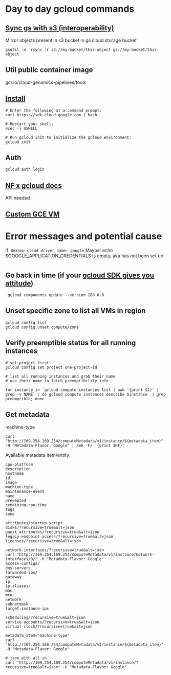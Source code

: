 # Day to day gcloud commands

## [Sync gs with s3 (interoperability)](https://cloud.google.com/storage/docs/gsutil/commands/rsync)

Mirror objects present in s3 bucket in gs cloud storage bucket

```
gsutil -m  rsync -r s3://my-bucket/this-object gs://my-bucket/this-object
```

## Util public container image

gcr.io/cloud-genomics-pipelines/tools

## [Install](https://cloud.google.com/storage/docs/gsutil_install#linux)

```
# Enter the following at a command prompt:
curl https://sdk.cloud.google.com | bash

# Restart your shell:
exec -l $SHELL

# Run gcloud init to initialize the gcloud environment:
gcloud init
```

## Auth

```bash
gcloud auth login
```


## [NF x gcloud docs](http://andersenlab.org/dry-guide/pipeline-GCPconfig/)

API needed

## [Custom GCE VM](https://medium.com/@lynnlangit/cloud-native-hello-world-for-bioinformatics-7831aecc8d1a)


# Error messages and potential cause

If: `Unknow cloud driver name: google`
Maybe: echo $GOOGLE_APPLICATION_CREDENTIALS is empty, aka has not been set up

# 


## Go back in time (if your [gcloud SDK gives you attitude](https://issuetracker.google.com/issues/160074681))

```
 gcloud components update --version 280.0.0
```

## Unset specific zone to list all VMs in region

```
gcloud config list
gcloud config unset compute/zone
```

## Verify preemptible status for all running instances

```
# set project first:
gcloud config set project one-project-id

# list all running instances and grab their name
# use their name to fetch preemptibility info

for instance in `gcloud compute instances list | awk '{print $1}' | grep -v NAME` ; do gcloud compute instances describe $instance  | grep preemptible; done
```


## Get metadata

machine-type
```
curl "http://169.254.169.254/computeMetadata/v1/instance/${metadata_item}" -H "Metadata-Flavor: Google" | awk -F/ '{print $NF}'
```

Available metadata item/entity:

```
cpu-platform
description
hostname
id
image
machine-type
maintenance-event
name
preempted
remaining-cpu-time
tags
zone
```

```
attributes/startup-script
disks/?recursive=true&alt=json
guest-attributes/?recursive=true&alt=json
legacy-endpoint-access/?recursive=true&alt=json
licenses/?recursive=true&alt=json

network-interfaces/?recursive=true&alt=json
curl "http://169.254.169.254/computeMetadata/v1/instance/network-interfaces/0/" -H "Metadata-Flavor: Google"
access-configs/
dns-servers
forwarded-ips/
gateway
ip
ip-aliases/
mac
mtu
network
subnetmask
target-instance-ips

scheduling/?recursive=true&alt=json
service-accounts/?recursive=true&alt=json
virtual-clock/?recursive=true&alt=json
```

```
metadata_item="machine-type"
curl "http://169.254.169.254/computeMetadata/v1/instance/${metadata_item}" -H "Metadata-Flavor: Google"

# json with all in
curl "http://169.254.169.254/computeMetadata/v1/instance/?recursive=true&alt=json" -H "Metadata-Flavor: Google"
```
